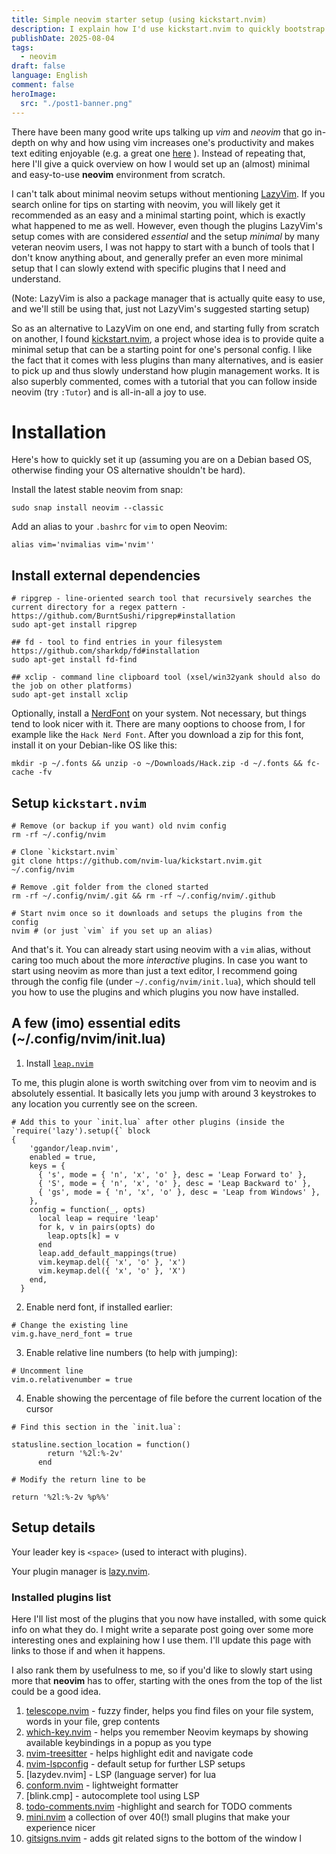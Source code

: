 ```yaml
---
title: Simple neovim starter setup (using kickstart.nvim)
description: I explain how I'd use kickstart.nvim to quickly bootstrap an IMO minimal usable neovim setup.
publishDate: 2025-08-04
tags:
  - neovim
draft: false
language: English
comment: false
heroImage:
  src: "./post1-banner.png"
---
```

There have been many good write ups talking up *vim* and *neovim* that go in-depth on why and how using vim increases one's productivity and makes text editing enjoyable (e.g. a great one [here](https://www.ssp.sh/blog/why-using-neovim-data-engineer-and-writer-2023/) ). Instead of repeating that, here I'll give a quick overview on how I would set up an (almost) minimal and easy-to-use **neovim** environment from scratch. 

I can't talk about minimal neovim setups without mentioning [LazyVim](https://www.lazyvim.org/). If you search online for tips on starting with neovim, you will likely get it recommended as an easy and a minimal starting point, which is exactly what happened to me as well. However, even though the plugins LazyVim's setup comes with are considered *essential* and the setup *minimal* by many veteran neovim users, I was not happy to start with a bunch of tools that I don't know anything about, and generally prefer an even more minimal setup that I can slowly extend with specific plugins that I need and understand.

(Note: LazyVim is also a package manager that is actually quite easy to use, and we'll still be using that, just not LazyVim's suggested starting setup)

So as an alternative to LazyVim on one end, and starting fully from scratch on another, I found [kickstart.nvim](https://github.com/nvim-lua/kickstart.nvim), a project whose idea is to provide quite a minimal setup that can be a starting point for one's personal config. I like the fact that it comes with less plugins than many alternatives, and is easier to pick up and thus slowly understand how plugin management works. It is also superbly commented, comes with a tutorial that you can follow inside neovim (try `:Tutor`) and is all-in-all a joy to use.


# Installation

Here's how to quickly set it up (assuming you are on a Debian based OS, otherwise finding your OS alternative shouldn't be hard).

Install the latest stable neovim from snap:
```
sudo snap install neovim --classic
```

Add an alias to your `.bashrc` for `vim` to open Neovim:
```
alias vim='nvimalias vim='nvim''
```


## Install external dependencies


```
# ripgrep - line-oriented search tool that recursively searches the current directory for a regex pattern - https://github.com/BurntSushi/ripgrep#installation
sudo apt-get install ripgrep

## fd - tool to find entries in your filesystem https://github.com/sharkdp/fd#installation
sudo apt-get install fd-find

## xclip - command line clipboard tool (xsel/win32yank should also do the job on other platforms)
sudo apt-get install xclip
```

Optionally, install a [NerdFont](https://www.nerdfonts.com/font-downloads) on your system. Not necessary, but things tend to look nicer with it. There are many ooptions to choose from, I for example like the `Hack Nerd Font`. After you download a zip for this font, install it on your Debian-like OS like this:
```
mkdir -p ~/.fonts && unzip -o ~/Downloads/Hack.zip -d ~/.fonts && fc-cache -fv
```

## Setup `kickstart.nvim`

```
# Remove (or backup if you want) old nvim config
rm -rf ~/.config/nvim

# Clone `kickstart.nvim`
git clone https://github.com/nvim-lua/kickstart.nvim.git  ~/.config/nvim

# Remove .git folder from the cloned started
rm -rf ~/.config/nvim/.git && rm -rf ~/.config/nvim/.github

# Start nvim once so it downloads and setups the plugins from the config
nvim # (or just `vim` if you set up an alias)
```

And that's it. You can already start using neovim with a `vim` alias, without caring too much about the more *interactive* plugins. In case you want to start using neovim as more than just a text editor, I recommend going through the config file (under `~/.config/nvim/init.lua`), which should tell you how to use the plugins and which plugins you now have installed.

## A few (imo) essential edits (~/.config/nvim/init.lua)

1. Install [`leap.nvim`](https://github.com/ggandor/leap.nvim)

To me, this plugin alone is worth switching over from vim to neovim and is absolutely essential.
It basically lets you jump with around 3 keystrokes to any location you currently see on the screen.

```
# Add this to your `init.lua` after other plugins (inside the `require('lazy').setup({` block
{
    'ggandor/leap.nvim',
    enabled = true,
    keys = {
      { 's', mode = { 'n', 'x', 'o' }, desc = 'Leap Forward to' },
      { 'S', mode = { 'n', 'x', 'o' }, desc = 'Leap Backward to' },
      { 'gs', mode = { 'n', 'x', 'o' }, desc = 'Leap from Windows' },
    },
    config = function(_, opts)
      local leap = require 'leap'
      for k, v in pairs(opts) do
        leap.opts[k] = v
      end
      leap.add_default_mappings(true)
      vim.keymap.del({ 'x', 'o' }, 'x')
      vim.keymap.del({ 'x', 'o' }, 'X')
    end,
  }
```
2. Enable nerd font, if installed earlier:
```
# Change the existing line 
vim.g.have_nerd_font = true
```
3. Enable relative line numbers (to help with jumping):
```
# Uncomment line
vim.o.relativenumber = true
```
4. Enable showing the percentage of file before the current location of the cursor
```
# Find this section in the `init.lua`:

statusline.section_location = function()
        return '%2l:%-2v'
      end

# Modify the return line to be

return '%2l:%-2v %p%%'
```

## Setup details

Your leader key is `<space>` (used to interact with plugins).

Your plugin manager is [lazy.nvim](https://github.com/folke/lazy.nvim).

### Installed plugins list

Here I'll list most of the plugins that you now have installed, with some quick info on what they do. I might write a separate post going over some more interesting ones and explaining how I use them. I'll update this page with links to those if and when it happens.

I also rank them by usefulness to me, so if you'd like to slowly start using more that **neovim** has to offer, starting with the ones from the top of the list could be a good idea.

1. [telescope.nvim](https://github.com/nvim-telescope/telescope.nvim) - fuzzy finder, helps you find files on your file system, words in your file, grep contents
2. [which-key.nvim](https://github.com/folke/which-key.nvim)  - helps you remember Neovim keymaps by showing available keybindings in a popup as you type
3. [nvim-treesitter](https://github.com/nvim-treesitter/nvim-treesitter) - helps highlight edit and navigate code
4. [nvim-lspconfig](https://github.com/neovim/nvim-lspconfig) - default setup for further LSP setups
5. [lazydev.nvim] - LSP (language server) for lua
6.  [conform.nvim](https://github.com/stevearc/conform.nvim) - lightweight formatter
7. [blink.cmp] - autocomplete tool using LSP
8. [todo-comments.nvim](https://github.com/folke/todo-comments.nvim) -highlight and search for TODO comments
9. [mini.nvim](https://github.com/echasnovski/mini.nvim) a collection of over 40(!) small plugins that make your experience nicer
10. [gitsigns.nvim](https://github.com/lewis6991/gitsigns.nvim) - adds git related signs to the bottom of the window
l
